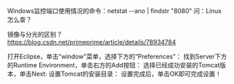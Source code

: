 Windows监控端口使用情况的命令：netstat --ano | findstr "8080"   问：Linux怎么查？

镜像与分光的区别？ https://blog.csdn.net/primeprime/article/details/78934784



打开Eclipse，单击“window”菜单，选择下方的“Preferences”：
找到Server下方的Runtime Environment，单击右方的Add按钮：
选择已经成功安装的Tomcat版本，单击Next:
设置Tomcat的安装目录： 
设置完成后，单击OK即可完成设置！
